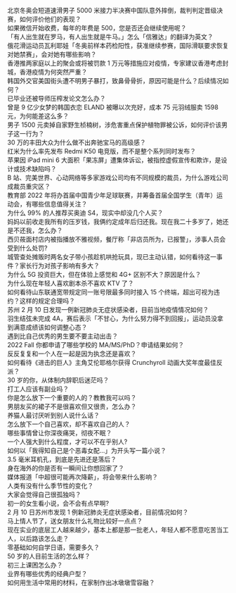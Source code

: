 北京冬奥会短道速滑男子 5000 米接力半决赛中国队意外摔倒，裁判判定晋级决赛，如何评价他们的表现？  
如果微信开始收费，每年的年费是 500，您是否还会继续使用呢？  
「有人出生就在罗马，有人出生就是牛马。」怎么「信雅达」的翻译为英文？  
俄花滑运动员瓦利耶娃「冬奥前样本药检阳性，获准继续参赛，国际滑联要求恢复对她禁赛」，会对她有哪些影响？  
香港推两家庭以上的聚会或将被罚款 1 万元等措施应对疫情，专家建议香港考虑封城，香港疫情为何突然严重？  
韩国外交官美国街头遭不明男子暴打，致鼻骨骨折，原因可能是什么？后续情况如何？  
已毕业还被导师压榨发论文怎么办？  
曾是 9 亿少女梦的韩国衣恋 ELAND 被曝以次充好，成本 75 元羽绒服卖 1598 元，为何能差这么多？  
男子 1500 元卖掉自家野生桢楠树，涉危害重点保护植物罪被公诉，如何评价该男子这一行为？  
30 万的丰田大众为什么做不出奔驰宝马的高级感？  
红米为什么率先发布 Redmi K50 电竞版，而不是整个系列同时发布？  
苹果因 iPad mini 6 大面积「果冻屏」遭集体诉讼，被指控虚假宣传和欺诈，是设计或技术缺陷吗？  
B 站、完美世界、心动网络等多家游戏公司均有不同规模的裁员，为什么游戏公司成裁员重灾区？  
教育部 2022 年将办首届中国青少年足球联赛，并筹备首届全国学生（青年）运动会，有哪些信息值得关注？  
为什么 99% 的人推荐买奥迪 S4，现实中却没几个人买？  
妈妈以前收走我所有的压岁钱，我俩约定成年后归还我。现在我二十多岁了，她还是不还我，怎么办？  
西贝莜面村店内被指播放不雅视频，餐厅称「非店员所为，已报警」，涉事人员会受到什么处罚?  
城管查处摊贩时两名女子带小孩趁机哄抢玩具，现已主动认错，如何看待这一事件？家长行为对孩子影响有多大？  
为什么 5G 投资巨大，但在体验上感觉和 4G+ 区别不大？原因是什么？  
为什么现在年轻人喜欢剧本杀不喜欢 KTV 了？  
如何看待山东联通宽带规定同一账号限最多同时接入 15 个终端，超出可视为违约？这样的规定合理吗？  
苏州 2 月 10 日发现一例新冠肺炎无症状感染者，目前当地疫情情况如何？  
羽生结弦未完成 4A，赛后表示「不甘心，为什么努力得不到回报」，运动员没拿到满意成绩该如何调整心态？  
遇到比自己优秀的男生要不要主动出击？  
2022 Fall 你都申请了哪些学校的 MA/MS/PhD？申请结果如何？  
反反复复和一个人在一起是因为执念还是喜欢？  
如何看待《进击的巨人》主角艾伦耶格尔获得 Crunchyroll 动画大奖年度最佳反派？  
30 岁的你，从体制内辞职后迷茫吗？  
打工人应该有副业吗？  
你是怎么放下一个重要的人的？教教我可以吗？  
男朋友买的裙子不是很喜欢但又很贵，怎么办？  
养猫人最讨厌听到别人说什么话？  
怎么放下一个自己喜欢，却不喜欢自己的人？  
哪些事情曾让你深夜痛哭，彻夜不眠？  
一个人强大到什么程度，才可以不在乎别人?  
如何以「我得知自己是个恶毒女配…」为开头写一篇小说？  
3.5 毫米耳机孔，到底是先进还是落后？  
身在海外的你是否有一瞬间让你想回家了？  
媒体报道「中超很可能再次降薪」，将会带来什么影响？  
人类有没有什么季节性的变化？  
大家会觉得自己很孤独吗？  
初一的女生看小说，会不会有点早啊?  
2 月 10 日苏州市发现 1 例新冠肺炎无症状感染者，目前情况如何？  
马上情人节了，送女朋友什么礼物比较好一点点？  
现在实业的底层工人越来越少，基本上都是那一批老人，年轻人都不愿意吃苦当工人，以后路该怎么走？  
零基础如何自学日语，需要多久？  
50 岁的人目前生活的怎么样？  
初三上课困怎么办？  
业界有哪些优秀的经典户型？  
如何用生活中常用的材料，在家制作出冰墩墩雪容融？  
